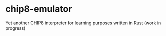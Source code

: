 # chip8-emulator
Yet another CHIP8 interpreter for learning purposes written in Rust (work in progress)
